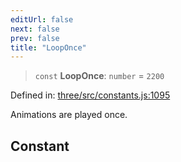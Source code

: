```yaml
---
editUrl: false
next: false
prev: false
title: "LoopOnce"
---
```


> `const` **LoopOnce**: `number` = `2200`

Defined in: [three/src/constants.js:1095](https://github.com/DefinitelyMaybe/three-i18n/blob/fa57b79433d1c349ffb23a78727299c8d4190136/three/src/constants.js#L1095)

Animations are played once.

## Constant
